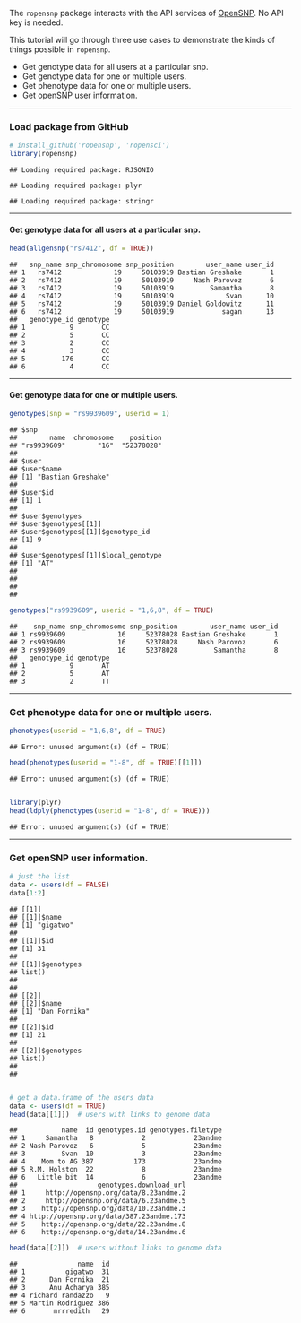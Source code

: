 The `ropensnp` package interacts with the API services of [OpenSNP](http://opensnp.org/). No API key is needed. 

This tutorial will go through three use cases to demonstrate the kinds of things possible in `ropensnp`.

+ Get genotype data for all users at a particular snp.
+ Get genotype data for one or multiple users.
+ Get phenotype data for one or multiple users.
+ Get openSNP user information.

***
### Load package from GitHub

```r
# install_github('ropensnp', 'ropensci')
library(ropensnp)
```

```
## Loading required package: RJSONIO
```

```
## Loading required package: plyr
```

```
## Loading required package: stringr
```


***

#### Get genotype data for all users at a particular snp.

```r
head(allgensnp("rs7412", df = TRUE))
```

```
##   snp_name snp_chromosome snp_position        user_name user_id
## 1   rs7412             19     50103919 Bastian Greshake       1
## 2   rs7412             19     50103919     Nash Parovoz       6
## 3   rs7412             19     50103919         Samantha       8
## 4   rs7412             19     50103919             Svan      10
## 5   rs7412             19     50103919 Daniel Goldowitz      11
## 6   rs7412             19     50103919            sagan      13
##   genotype_id genotype
## 1           9       CC
## 2           5       CC
## 3           2       CC
## 4           3       CC
## 5         176       CC
## 6           4       CC
```


***

#### Get genotype data for one or multiple users.

```r
genotypes(snp = "rs9939609", userid = 1)
```

```
## $snp
##        name  chromosome    position 
## "rs9939609"        "16"  "52378028" 
## 
## $user
## $user$name
## [1] "Bastian Greshake"
## 
## $user$id
## [1] 1
## 
## $user$genotypes
## $user$genotypes[[1]]
## $user$genotypes[[1]]$genotype_id
## [1] 9
## 
## $user$genotypes[[1]]$local_genotype
## [1] "AT"
## 
## 
## 
## 
```

```r
genotypes("rs9939609", userid = "1,6,8", df = TRUE)
```

```
##    snp_name snp_chromosome snp_position        user_name user_id
## 1 rs9939609             16     52378028 Bastian Greshake       1
## 2 rs9939609             16     52378028     Nash Parovoz       6
## 3 rs9939609             16     52378028         Samantha       8
##   genotype_id genotype
## 1           9       AT
## 2           5       AT
## 3           2       TT
```


***

### Get phenotype data for one or multiple users.

```r
phenotypes(userid = "1,6,8", df = TRUE)
```

```
## Error: unused argument(s) (df = TRUE)
```

```r
head(phenotypes(userid = "1-8", df = TRUE)[[1]])
```

```
## Error: unused argument(s) (df = TRUE)
```

```r

library(plyr)
head(ldply(phenotypes(userid = "1-8", df = TRUE)))
```

```
## Error: unused argument(s) (df = TRUE)
```



***

### Get openSNP user information.

```r
# just the list
data <- users(df = FALSE)
data[1:2]
```

```
## [[1]]
## [[1]]$name
## [1] "gigatwo"
## 
## [[1]]$id
## [1] 31
## 
## [[1]]$genotypes
## list()
## 
## 
## [[2]]
## [[2]]$name
## [1] "Dan Fornika"
## 
## [[2]]$id
## [1] 21
## 
## [[2]]$genotypes
## list()
## 
## 
```

```r

# get a data.frame of the users data
data <- users(df = TRUE)
head(data[[1]])  # users with links to genome data
```

```
##           name  id genotypes.id genotypes.filetype
## 1     Samantha   8            2            23andme
## 2 Nash Parovoz   6            5            23andme
## 3         Svan  10            3            23andme
## 4    Mom to AG 387          173            23andme
## 5 R.M. Holston  22            8            23andme
## 6   Little bit  14            6            23andme
##                    genotypes.download_url
## 1     http://opensnp.org/data/8.23andme.2
## 2     http://opensnp.org/data/6.23andme.5
## 3    http://opensnp.org/data/10.23andme.3
## 4 http://opensnp.org/data/387.23andme.173
## 5    http://opensnp.org/data/22.23andme.8
## 6    http://opensnp.org/data/14.23andme.6
```

```r
head(data[[2]])  # users without links to genome data
```

```
##               name  id
## 1          gigatwo  31
## 2      Dan Fornika  21
## 3      Anu Acharya 385
## 4 richard randazzo   9
## 5 Martin Rodriguez 386
## 6       mrrredith   29
```


